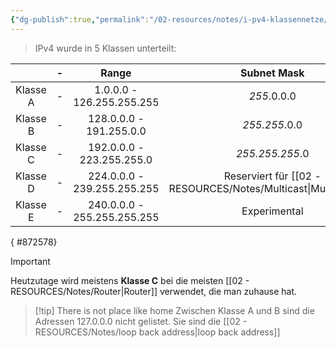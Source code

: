```yaml
---
{"dg-publish":true,"permalink":"/02-resources/notes/i-pv4-klassennetze/","tags":["netzwerk/ip/ipv4"],"noteIcon":"","updated":"2025-09-05T10:12:30.065+02:00"}
---
```


>IPv4 wurde in 5 Klassen unterteilt:

|          | -   |            Range            |           Subnet Mask           |
| :------: | --- | :-------------------------: | :-----------------------------: |
| Klasse A | -   |  1.0.0.0 - 126.255.255.255  |           *255*.0.0.0           |
| Klasse B | -   |   128.0.0.0 - 191.255.0.0   |          *255.255*.0.0          |
| Klasse C | -   |  192.0.0.0 - 223.255.255.0  |         *255.255.255*.0         |
| Klasse D | -   | 224.0.0.0 - 239.255.255.255 | Reserviert für [[02 - RESOURCES/Notes/Multicast\|Multicast]]ing |
| Klasse E | -   | 240.0.0.0 - 255.255.255.255 |          Experimental           |
{ #872578}



>[!important] 
>
Heutzutage wird meistens **Klasse C** bei die meisten [[02 - RESOURCES/Notes/Router\|Router]] verwendet, die man zuhause hat.


>[!tip] There is not place like home
>Zwischen Klasse A und B sind die Adressen 127.0.0.0 nicht gelistet. Sie sind die [[02 - RESOURCES/Notes/loop back address\|loop back address]]

